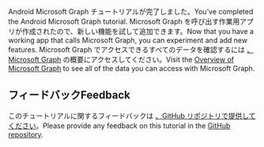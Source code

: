 <!-- markdownlint-disable MD002 MD041 -->

<span data-ttu-id="da591-101">Android Microsoft Graph チュートリアルが完了しました。</span><span class="sxs-lookup"><span data-stu-id="da591-101">You've completed the Android Microsoft Graph tutorial.</span></span> <span data-ttu-id="da591-102">Microsoft Graph を呼び出す作業用アプリが作成されたので、新しい機能を試して追加できます。</span><span class="sxs-lookup"><span data-stu-id="da591-102">Now that you have a working app that calls Microsoft Graph, you can experiment and add new features.</span></span> <span data-ttu-id="da591-103">Microsoft Graph でアクセスできるすべてのデータを確認するには [、Microsoft Graph](/graph/overview) の概要にアクセスしてください。</span><span class="sxs-lookup"><span data-stu-id="da591-103">Visit the [Overview of Microsoft Graph](/graph/overview) to see all of the data you can access with Microsoft Graph.</span></span>

## <a name="feedback"></a><span data-ttu-id="da591-104">フィードバック</span><span class="sxs-lookup"><span data-stu-id="da591-104">Feedback</span></span>

<span data-ttu-id="da591-105">このチュートリアルに関するフィードバックは [、GitHub リポジトリで提供してください](https://github.com/microsoftgraph/msgraph-training-android)。</span><span class="sxs-lookup"><span data-stu-id="da591-105">Please provide any feedback on this tutorial in the [GitHub repository](https://github.com/microsoftgraph/msgraph-training-android).</span></span>
